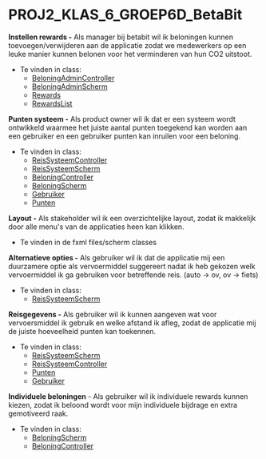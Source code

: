# PROJ2_KLAS_6_GROEP6D_BetaBit
**Instellen rewards -** Als manager bij betabit wil ik beloningen kunnen toevoegen/verwijderen aan de applicatie zodat we medewerkers op een leuke manier kunnen belonen voor het verminderen van hun CO2 uitstoot.

- Te vinden in class:
    - [BeloningAdminController](https://github.com/hhs-semester-se-s2/PROJ2_KLAS_6_GROEP6D_BetaBit/blob/master/src/main/java/hhs/Controllers/BeloningAdminController.java)
    - [BeloningAdminScherm](https://github.com/hhs-semester-se-s2/PROJ2_KLAS_6_GROEP6D_BetaBit/blob/master/src/main/java/hhs/Schermen/BeloningAdminScherm.java)
    - [Rewards](https://github.com/hhs-semester-se-s2/PROJ2_KLAS_6_GROEP6D_BetaBit/blob/master/src/main/java/hhs/proj2_klas6_groep6d/Rewards.java)
    - [RewardsList](https://github.com/hhs-semester-se-s2/PROJ2_KLAS_6_GROEP6D_BetaBit/blob/master/src/main/java/hhs/proj2_klas6_groep6d/RewardsList.java)

**Punten systeem -** Als product owner wil ik dat er een systeem wordt ontwikkeld waarmee het juiste aantal punten toegekend kan worden aan een gebruiker en een gebruiker punten kan inruilen voor een beloning.

- Te vinden in class:
    - [ReisSysteemController](https://github.com/hhs-semester-se-s2/PROJ2_KLAS_6_GROEP6D_BetaBit/blob/master/src/main/java/hhs/Controllers/ReisSysteemController.java)
    - [ReisSysteemScherm](https://github.com/hhs-semester-se-s2/PROJ2_KLAS_6_GROEP6D_BetaBit/blob/master/src/main/java/hhs/Schermen/ReisSysteemScherm.java)
    - [BeloningController](https://github.com/hhs-semester-se-s2/PROJ2_KLAS_6_GROEP6D_BetaBit/blob/master/src/main/java/hhs/Controllers/BeloningController.java)
    - [BeloningScherm](https://github.com/hhs-semester-se-s2/PROJ2_KLAS_6_GROEP6D_BetaBit/blob/master/src/main/java/hhs/Schermen/BeloningScherm.java)
    - [Gebruiker](https://github.com/hhs-semester-se-s2/PROJ2_KLAS_6_GROEP6D_BetaBit/blob/master/src/main/java/hhs/proj2_klas6_groep6d/Gebruiker.java)
    - [Punten](https://github.com/hhs-semester-se-s2/PROJ2_KLAS_6_GROEP6D_BetaBit/blob/master/src/main/java/hhs/proj2_klas6_groep6d/Punten.java)


**Layout -** Als stakeholder wil ik een overzichtelijke layout, zodat ik makkelijk door alle menu's van de applicaties heen kan klikken.

- Te vinden in de fxml files/scherm classes


**Alternatieve opties -** Als gebruiker wil ik dat de applicatie mij een duurzamere optie als vervoermiddel suggereert nadat ik heb gekozen welk vervoermiddel ik ga gebruiken voor betreffende reis. (auto -> ov, ov -> fiets)

- Te vinden in class:
    - [ReisSysteemScherm](https://github.com/hhs-semester-se-s2/PROJ2_KLAS_6_GROEP6D_BetaBit/blob/master/src/main/java/hhs/Schermen/ReisSysteemScherm.java)


**Reisgegevens -** Als gebruiker wil ik kunnen aangeven wat voor vervoersmiddel ik gebruik en welke afstand ik afleg, zodat de applicatie mij de juiste hoeveelheid punten kan toekennen.

- Te vinden in class:
    - [ReisSysteemScherm](https://github.com/hhs-semester-se-s2/PROJ2_KLAS_6_GROEP6D_BetaBit/blob/master/src/main/java/hhs/Schermen/ReisSysteemScherm.java)
    - [ReisSysteemController](https://github.com/hhs-semester-se-s2/PROJ2_KLAS_6_GROEP6D_BetaBit/blob/master/src/main/java/hhs/Controllers/ReisSysteemController.java)
    - [Punten](https://github.com/hhs-semester-se-s2/PROJ2_KLAS_6_GROEP6D_BetaBit/blob/master/src/main/java/hhs/proj2_klas6_groep6d/Punten.java)
    - [Gebruiker](https://github.com/hhs-semester-se-s2/PROJ2_KLAS_6_GROEP6D_BetaBit/blob/master/src/main/java/hhs/proj2_klas6_groep6d/Gebruiker.java)

**Individuele beloningen** - Als gebruiker wil ik individuele rewards kunnen kiezen, zodat ik beloond wordt voor mijn individuele bijdrage en extra gemotiveerd raak.

- Te vinden in class:
    - [BeloningScherm](https://github.com/hhs-semester-se-s2/PROJ2_KLAS_6_GROEP6D_BetaBit/blob/master/src/main/java/hhs/Schermen/BeloningScherm.java)
    - [BeloningController](https://github.com/hhs-semester-se-s2/PROJ2_KLAS_6_GROEP6D_BetaBit/blob/master/src/main/java/hhs/Controllers/BeloningController.java)
